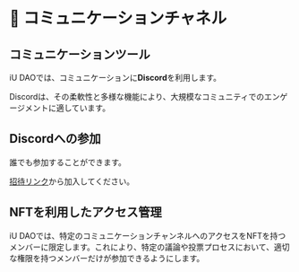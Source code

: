 # 👾 コミュニケーションチャネル

## コミュニケーションツール

iU DAOでは、コミュニケーションに**Discord**を利用します。

Discordは、その柔軟性と多様な機能により、大規模なコミュニティでのエンゲージメントに適しています。

## Discordへの参加

誰でも参加することができます。

[招待リンク](https://discord.gg/TkHerrZfVD)から加入してください。

## &#x20;NFTを利用したアクセス管理

&#x20;iU DAOでは、特定のコミュニケーションチャンネルへのアクセスをNFTを持つメンバーに限定します。これにより、特定の議論や投票プロセスにおいて、適切な権限を持つメンバーだけが参加できるようにします。
